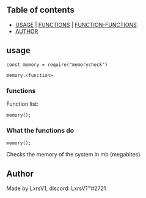 ## Table of contents
- [USAGE](#usage)
  | [FUNCTIONS](#functions)
  | [FUNCTION-FUNCTIONS](#what-the-functions-do)
- [AUTHOR](#author)



## usage
```
const memory = require("memorycheck")

memory.<function>
```

### functions
Function list:
```
memory();
```

### What the functions do
``` 
memory();
```
Checks the memory of the system in mb (megabites)

## Author

Made by LxrsV1,
discord: LxrsV1™#2721
